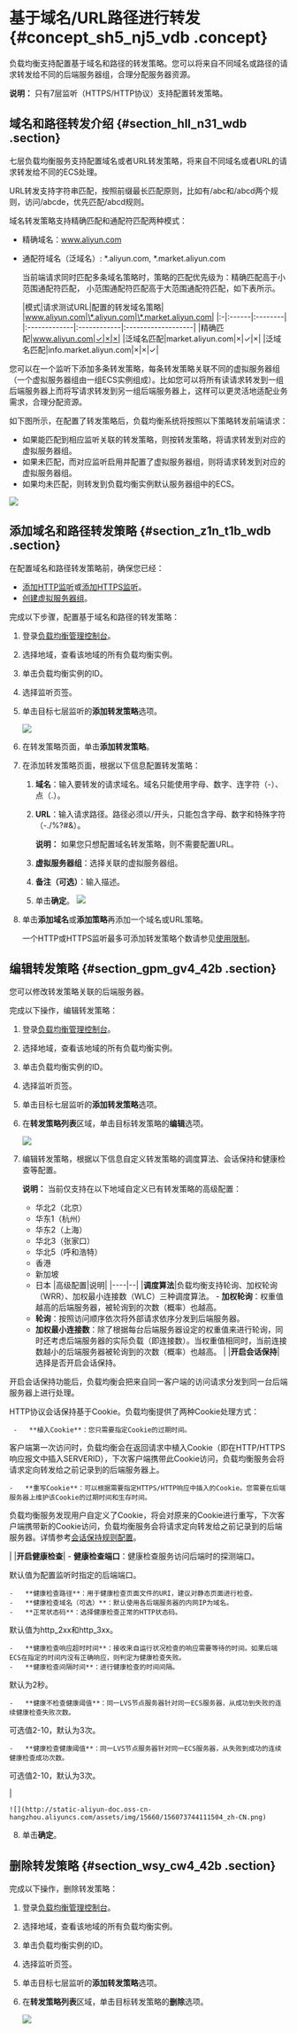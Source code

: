 # 基于域名/URL路径进行转发 {#concept_sh5_nj5_vdb .concept}

负载均衡支持配置基于域名和路径的转发策略。您可以将来自不同域名或路径的请求转发给不同的后端服务器组，合理分配服务器资源。

**说明：** 只有7层监听（HTTPS/HTTP协议）支持配置转发策略。

## 域名和路径转发介绍 {#section_hll_n31_wdb .section}

七层负载均衡服务支持配置域名或者URL转发策略，将来自不同域名或者URL的请求转发给不同的ECS处理。

URL转发支持字符串匹配，按照前缀最长匹配原则，比如有/abc和/abcd两个规则，访问/abcde，优先匹配/abcd规则。

域名转发策略支持精确匹配和通配符匹配两种模式：

-   精确域名：www.aliyun.com
-   通配符域名（泛域名）: \*.aliyun.com, \*.market.aliyun.com

    当前端请求同时匹配多条域名策略时，策略的匹配优先级为：精确匹配高于小范围通配符匹配， 小范围通配符匹配高于大范围通配符匹配，如下表所示。

    |模式|请求测试URL|配置的转发域名策略|
|www.aliyun.com|\*.aliyun.com|\*.market.aliyun.com|
    |:-|:------|:--------|
    |:-------------|:------------|:-------------------|
    |精确匹配|www.aliyun.com|✓|×|×|
    |泛域名匹配|market.aliyun.com|×|✓|×|
    |泛域名匹配|info.market.aliyun.com|×|×|✓|


您可以在一个监听下添加多条转发策略，每条转发策略关联不同的虚拟服务器组（一个虚拟服务器组由一组ECS实例组成）。比如您可以将所有读请求转发到一组后端服务器上而将写请求转发到另一组后端服务器上，这样可以更灵活地适配业务需求，合理分配资源。

如下图所示，在配置了转发策略后，负载均衡系统将按照以下策略转发前端请求：

-   如果能匹配到相应监听关联的转发策略，则按转发策略，将请求转发到对应的虚拟服务器组。
-   如果未匹配，而对应监听启用并配置了虚拟服务器组，则将请求转发到对应的虚拟服务器组。
-   如果均未匹配，则转发到负载均衡实例默认服务器组中的ECS。

![](http://static-aliyun-doc.oss-cn-hangzhou.aliyuncs.com/assets/img/4135/15607374402798_zh-CN.png)

## 添加域名和路径转发策略 {#section_z1n_t1b_wdb .section}

在配置域名和路径转发策略前，确保您已经：

-   [添加HTTP监听](../intl.zh-CN/用户指南/监听/添加HTTP监听.md#)或[添加HTTPS监听](../intl.zh-CN/用户指南/监听/添加HTTPS监听.md#)。
-   [创建虚拟服务器组](intl.zh-CN/历史文档/用户指南（旧版控制台）/后端服务器/创建虚拟服务器组.md#)。

完成以下步骤，配置基于域名和路径的转发策略：

1.  登录[负载均衡管理控制台](https://slb.console.aliyun.com/slb)。
2.  选择地域，查看该地域的所有负载均衡实例。
3.  单击负载均衡实例的ID。
4.  选择监听页签。
5.  单击目标七层监听的**添加转发策略**选项。

    ![](http://static-aliyun-doc.oss-cn-hangzhou.aliyuncs.com/assets/img/15660/15607374407453_zh-CN.png)

6.  在转发策略页面，单击**添加转发策略**。
7.  在添加转发策略页面，根据以下信息配置转发策略：

    1.  **域名**：输入要转发的请求域名。域名只能使用字母、数字、连字符（-）、点（.）。
    2.  **URL**：输入请求路径。路径必须以/开头，只能包含字母、数字和特殊字符（-./%?\#&）。

        **说明：** 如果您只想配置域名转发策略，则不需要配置URL。

    3.  **虚拟服务器组**：选择关联的虚拟服务器组。
    4.  **备注（可选）**：输入描述。
    5.  单击**确定**。
    ![](http://static-aliyun-doc.oss-cn-hangzhou.aliyuncs.com/assets/img/15660/15607374417463_zh-CN.png)

8.  单击**添加域名**或**添加策略**再添加一个域名或URL策略。

    一个HTTP或HTTPS监听最多可添加转发策略个数请参见[使用限制](../intl.zh-CN/产品限制/使用限制.md#)。


## 编辑转发策略 {#section_gpm_gv4_42b .section}

您可以修改转发策略关联的后端服务器。

完成以下操作，编辑转发策略：

1.  登录[负载均衡管理控制台](https://slb.console.aliyun.com/slb)。
2.  选择地域，查看该地域的所有负载均衡实例。
3.  单击负载均衡实例的ID。
4.  选择监听页签。
5.  单击目标七层监听的**添加转发策略**选项。
6.  在**转发策略列表**区域，单击目标转发策略的**编辑**选项。

    ![](http://static-aliyun-doc.oss-cn-hangzhou.aliyuncs.com/assets/img/15660/15607374417464_zh-CN.png)

7.  编辑转发策略，根据以下信息自定义转发策略的调度算法、会话保持和健康检查等配置。

    **说明：** 当前仅支持在以下地域自定义已有转发策略的高级配置：

    -   华北2（北京）
    -   华东1（杭州）
    -   华东2（上海）
    -   华北3（张家口）
    -   华北5（呼和浩特）
    -   香港
    -   新加坡
    -   日本
    |高级配置|说明|
    |----|--|
    |**调度算法**|负载均衡支持轮询、加权轮询（WRR）、加权最小连接数（WLC）三种调度算法。    -   **加权轮询**：权重值越高的后端服务器，被轮询到的次数（概率）也越高。
    -   **轮询**：按照访问顺序依次将外部请求依序分发到后端服务器。
    -   **加权最小连接数**：除了根据每台后端服务器设定的权重值来进行轮询，同时还考虑后端服务器的实际负载（即连接数）。当权重值相同时，当前连接数越小的后端服务器被轮询到的次数（概率）也越高。
|
    |**开启会话保持**| 选择是否开启会话保持。

 开启会话保持功能后，负载均衡会把来自同一客户端的访问请求分发到同一台后端服务器上进行处理。

 HTTP协议会话保持基于Cookie。负载均衡提供了两种Cookie处理方式：

     -   **植入Cookie**：您只需要指定Cookie的过期时间。

客户端第一次访问时，负载均衡会在返回请求中植入Cookie（即在HTTP/HTTPS响应报文中插入SERVERID），下次客户端携带此Cookie访问，负载均衡服务会将请求定向转发给之前记录到的后端服务器上。

    -   **重写Cookie**：可以根据需要指定HTTPS/HTTP响应中插入的Cookie。您需要在后端服务器上维护该Cookie的过期时间和生存时间。

负载均衡服务发现用户自定义了Cookie，将会对原来的Cookie进行重写，下次客户端携带新的Cookie访问，负载均衡服务会将请求定向转发给之前记录到的后端服务器。详情参考[会话保持规则配置](../intl.zh-CN/常见问题/最佳实践/配置服务器Cookie.md#)。

 |
    |**开启健康检查**|     -   **健康检查端口**：健康检查服务访问后端时的探测端口。

默认值为配置监听时指定的后端端口。

    -   **健康检查路径**：用于健康检查页面文件的URI，建议对静态页面进行检查。
    -   **健康检查域名（可选）**：默认使用各后端服务器的内网IP为域名。
    -   **正常状态码**：选择健康检查正常的HTTP状态码。

默认值为http\_2xx和http\_3xx。

    -   **健康检查响应超时时间**：接收来自运行状况检查的响应需要等待的时间。如果后端ECS在指定的时间内没有正确响应，则判定为健康检查失败。
    -   **健康检查间隔时间**：进行健康检查的时间间隔。

默认为2秒。

    -   **健康不检查健康阈值**：同一LVS节点服务器针对同一ECS服务器，从成功到失败的连续健康检查失败次数。

可选值2-10，默认为3次。

    -   **健康检查健康阈值**：同一LVS节点服务器针对同一ECS服务器，从失败到成功的连续健康检查成功次数。

可选值2-10，默认为3次。

 |

    ![](http://static-aliyun-doc.oss-cn-hangzhou.aliyuncs.com/assets/img/15660/156073744111504_zh-CN.png)

8.  单击**确定**。

## 删除转发策略 {#section_wsy_cw4_42b .section}

完成以下操作，删除转发策略：

1.  登录[负载均衡管理控制台](https://slb.console.aliyun.com/slb)。
2.  选择地域，查看该地域的所有负载均衡实例。
3.  单击负载均衡实例的ID。
4.  选择监听页签。
5.  单击目标七层监听的**添加转发策略**选项。
6.  在**转发策略列表**区域，单击目标转发策略的**删除**选项。

    ![](http://static-aliyun-doc.oss-cn-hangzhou.aliyuncs.com/assets/img/15660/15607374427465_zh-CN.png)


